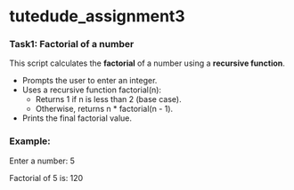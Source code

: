 # tutedude_assignment3
### Task1: Factorial of a number

This script calculates the **factorial** of a number using a **recursive function**.
- Prompts the user to enter an integer.
- Uses a recursive function factorial(n):
  - Returns 1 if n is less than 2 (base case).
  - Otherwise, returns n * factorial(n - 1).
- Prints the final factorial value.

### Example:
Enter a number: 5

Factorial of 5 is: 120
